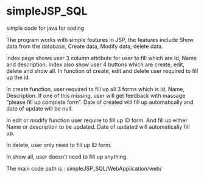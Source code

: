 # simpleJSP_SQL
simple code for java for soding

The program works with simple features in JSP, the features include Show data from the database, Create data, Modify data, delete data.

index page shows user 3 column attribute for user to fill which are Id, Name and description. Index also show user 4 buttons which are create, edit, delete and show all. In function of create, edit and delete user required to fill up the id.

In create function, user required to fill up all 3 forms which is Id, Name, Description. If one of this missing, user will get feedback with massage “please fill up complete form”. Date of created will fill up automatically and date of update will be null. 

In edit or modify function user require to fill up ID form. And fill up either Name or description to be updated. Date of updated will automatically fill up.

In delete, user only need to fill up ID form.

In show all, user doesn’t need to fill up anything.

The main code path is : simpleJSP_SQL/WebApplication/web/

